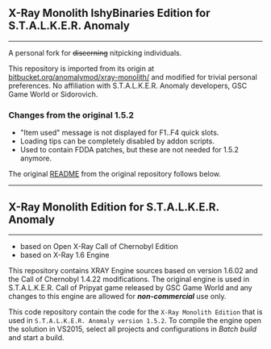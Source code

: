 ## X-Ray Monolith IshyBinaries Edition for S.T.A.L.K.E.R. Anomaly
----
A personal fork for ~~discerning~~ nitpicking individuals.

This repository is imported from its origin at [bitbucket.org/anomalymod/xray-monolith/](https://bitbucket.org/anomalymod/xray-monolith/src/master/) and modified for trivial personal preferences. No affiliation with S.T.A.L.K.E.R. Anomaly developers, GSC Game World or Sidorovich. 

### Changes from the original 1.5.2
* "Item used" message is not displayed for F1..F4 quick slots.
* Loading tips can be completely disabled by addon scripts.
* Used to contain FDDA patches, but these are not needed for 1.5.2 anymore.

The original [README](../README.md) from the original repository follows below.

----

## X-Ray Monolith Edition for S.T.A.L.K.E.R. Anomaly
----
* based on Open X-Ray Call of Chernobyl Edition
* based on X-Ray 1.6 Engine

This repository contains XRAY Engine sources based on version 1.6.02 and the Call of Chernobyl 1.4.22 modifications.
The original engine is used in S.T.A.L.K.E.R. Call of Pripyat game released by GSC Game World and any changes to this engine are allowed for ***non-commercial*** use only.

This code repository contain the code for the `X-Ray Monolith Edition` that is used in `S.T.A.L.K.E.R. Anomaly version 1.5.2`.
To compile the engine open the solution in VS2015, select all projects and configurations in *Batch build* and start a build.
